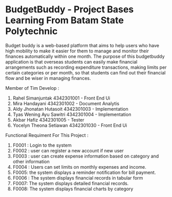 # BudgetBuddy - Project Bases Learning From Batam State Polytechnic
Budget buddy is a web-based platform that aims to help users who have high mobility to make it easier for them to manage and monitor their finances automatically within one month.
The purpose of this budgetbuddy application is that overseas students can easily make financial arrangements such as recording expenditure transactions, making limits per certain categories or per month, so that students can find out their financial flow and be wiser in managing finances.

Member of Tim Develop : 
  1. Rahel Simanjuntak 4342301001 - Front End Ui 
  2. Mira Handayani 4342301002  - Document Analytis
  3. Aldy Jhonatan Hutasoit 4342301003 - Implementation
  4. Tyas Wening Ayu Sawitri 4342301004 - Implementation
  5. Akbar Hafiz 4342301005 - Tester 
  6. Yocelyn Theona Setiawan 4342301030 - Front End Ui


Functional Requiment For This Project : 
  1. F0001 : Login to the system
  2. F0002 : user can register a new account if new user
  3. F0003 : user can create expense information based on category and other information
  4. F0004 : Users can set limits on monthly expenses and income.
  5. F0005: the system displays a reminder notification for bill payment.
  6. F0006 : The system displays financial records in tabular form
  7. F0007: The system displays detailed financial records.
  8. F0008: The system displays financial charts by category


